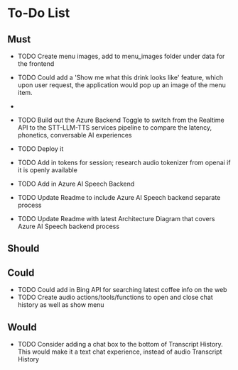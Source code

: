 # To-Do List

## Must

<!-- - TODO Change show history button text -->
<!-- - TODO Have Chat History Panel show who is speaking -->
<!-- - TODO Chat History, Align user right and assistant left, color -->
<!-- - TODO Chat History, have it keep up to the bottom always. -->
<!-- - TODO grounding in the history, help it show up correctly in the chat history. Consider removing it from the normal area when chat history is shown -->
<!-- - TODO increase the silence duration, edit the sensitivity -->
<!-- - TODO Get search tool up and running with realtime -->
<!-- - TODO Add UI elements to show the menu -->
<!-- - TODO Add UI elements to show the order -->
<!-- - TODO Add in the toggle-able elements to switch to the STT-LLM-TTS services pipeline to compare the latency, phonetics, conversable AI experiences -->
<!-- - TODO Update Azure AI Search index to be on the menuItems.json -->
<!-- - TODO Order Summary: Implement some sort of order state management, complete with price calculations. Needs to utilize function calling with the LLM. -->
<!-- - TODO Order Summary: Implement a way to provide the current order summary to the model. Maybe after each order update there is a call to the server after maybe four seconds to send to the server the order summary. -->
<!-- - TODO Move to its own github: voice assistant coffee chat -->
<!-- - TODO Update Readme for just Realtime MiddleTier -->

<!-- - TODO Move state management of order to the front-end, this may mean that the tools calls related to the order, meaning updates and the order summary need to be on the frontend vs backend -->
- TODO Create menu images, add to menu_images folder under data for the frontend
- TODO Could add a 'Show me what this drink looks like' feature, which upon user request, the application would pop up an image of the menu item.
- 
- TODO Build out the Azure Backend Toggle to switch from the Realtime API to the STT-LLM-TTS services pipeline to compare the latency, phonetics, conversable AI experiences
- TODO Deploy it
 
- TODO Add in tokens for session; research audio tokenizer from openai if it is openly available
  
- TODO Add in Azure AI Speech Backend
- TODO Update Readme to include Azure AI Speech backend separate process
- TODO Update Readme with latest Architecture Diagram that covers Azure AI Speech backend process

## Should

<!-- - TODO Add PDF view in a left side panel for all files that are grounded on -->

## Could

- TODO Could add in Bing API for searching latest coffee info on the web
- TODO Create audio actions/tools/functions to open and close chat history as well as show menu

## Would

<!-- - TODO Add timestamp (7:10 AM in the middle, small) if a message hasn't been added in a few minutes.  -->
<!-- - TODO Add a dark theme -->
- TODO Consider adding a chat box to the bottom of Transcript History. This would make it a text chat experience, instead of audio Transcript History

